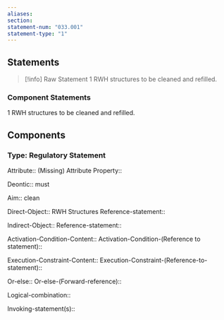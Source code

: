 ```yaml
---
aliases: 
section: 
statement-num: "033.001"
statement-type: "1"
---
```

## Statements 
> [!info] Raw Statement
> 1 RWH structures to be cleaned and refilled. 
> 

### Component Statements
1 RWH structures to be cleaned and refilled. 
## Components
### Type: Regulatory Statement
Attribute:: (Missing)
	Attribute Property::

Deontic:: must

Aim:: clean

Direct-Object:: RWH Structures
	Reference-statement::

Indirect-Object::
	Reference-statement::

Activation-Condition-Content::
	Activation-Condition-(Reference to statement)::

Execution-Constraint-Content::
	Execution-Constraint-(Reference-to-statement)::

Or-else::
	Or-else-(Forward-reference)::

Logical-combination::

Invoking-statement(s)::